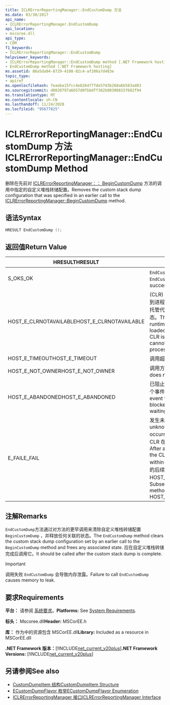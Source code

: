 ```yaml
---
title: ICLRErrorReportingManager::EndCustomDump 方法
ms.date: 03/30/2017
api_name:
- ICLRErrorReportingManager.EndCustomDump
api_location:
- mscoree.dll
api_type:
- COM
f1_keywords:
- ICLRErrorReportingManager::EndCustomDump
helpviewer_keywords:
- ICLRErrorReportingManager::EndCustomDump method [.NET Framework hosting]
- EndCustomDump method [.NET Framework hosting]
ms.assetid: 88a5da04-8729-4108-82c4-af206a7d483e
topic_type:
- apiref
ms.openlocfilehash: feaeba15fcc4e8264f7fde57d3b268a6b583ad83
ms.sourcegitcommit: d8020797a6657d0fbbdff362b80300815f682f94
ms.translationtype: MT
ms.contentlocale: zh-CN
ms.lasthandoff: 11/24/2020
ms.locfileid: "95677825"
---
```

# <a name="iclrerrorreportingmanagerendcustomdump-method"></a><span data-ttu-id="ae887-102">ICLRErrorReportingManager::EndCustomDump 方法</span><span class="sxs-lookup"><span data-stu-id="ae887-102">ICLRErrorReportingManager::EndCustomDump Method</span></span>

<span data-ttu-id="ae887-103">删除在先前对 [ICLRErrorReportingManager：： BeginCustomDump](iclrerrorreportingmanager-begincustomdump-method.md) 方法的调用中指定的自定义堆栈转储配置。</span><span class="sxs-lookup"><span data-stu-id="ae887-103">Removes the custom stack dump configuration that was specified in an earlier call to the [ICLRErrorReportingManager::BeginCustomDump](iclrerrorreportingmanager-begincustomdump-method.md) method.</span></span>  
  
## <a name="syntax"></a><span data-ttu-id="ae887-104">语法</span><span class="sxs-lookup"><span data-stu-id="ae887-104">Syntax</span></span>  
  
```cpp  
HRESULT EndCustomDump ();  
```  
  
## <a name="return-value"></a><span data-ttu-id="ae887-105">返回值</span><span class="sxs-lookup"><span data-stu-id="ae887-105">Return Value</span></span>  
  
|<span data-ttu-id="ae887-106">HRESULT</span><span class="sxs-lookup"><span data-stu-id="ae887-106">HRESULT</span></span>|<span data-ttu-id="ae887-107">说明</span><span class="sxs-lookup"><span data-stu-id="ae887-107">Description</span></span>|  
|-------------|-----------------|  
|<span data-ttu-id="ae887-108">S_OK</span><span class="sxs-lookup"><span data-stu-id="ae887-108">S_OK</span></span>|<span data-ttu-id="ae887-109">`EndCustomDump` 已成功返回。</span><span class="sxs-lookup"><span data-stu-id="ae887-109">`EndCustomDump` returned successfully.</span></span>|  
|<span data-ttu-id="ae887-110">HOST_E_CLRNOTAVAILABLE</span><span class="sxs-lookup"><span data-stu-id="ae887-110">HOST_E_CLRNOTAVAILABLE</span></span>|<span data-ttu-id="ae887-111"> (CLR) 的公共语言运行时未加载到进程中，或 CLR 处于无法运行托管代码或成功处理调用的状态。</span><span class="sxs-lookup"><span data-stu-id="ae887-111">The common language runtime (CLR) has not been loaded into a process, or the CLR is in a state in which it cannot run managed code or process the call successfully.</span></span>|  
|<span data-ttu-id="ae887-112">HOST_E_TIMEOUT</span><span class="sxs-lookup"><span data-stu-id="ae887-112">HOST_E_TIMEOUT</span></span>|<span data-ttu-id="ae887-113">调用超时。</span><span class="sxs-lookup"><span data-stu-id="ae887-113">The call timed out.</span></span>|  
|<span data-ttu-id="ae887-114">HOST_E_NOT_OWNER</span><span class="sxs-lookup"><span data-stu-id="ae887-114">HOST_E_NOT_OWNER</span></span>|<span data-ttu-id="ae887-115">调用方不拥有该锁。</span><span class="sxs-lookup"><span data-stu-id="ae887-115">The caller does not own the lock.</span></span>|  
|<span data-ttu-id="ae887-116">HOST_E_ABANDONED</span><span class="sxs-lookup"><span data-stu-id="ae887-116">HOST_E_ABANDONED</span></span>|<span data-ttu-id="ae887-117">已阻止的线程或纤程正在等待某个事件时，该事件被取消。</span><span class="sxs-lookup"><span data-stu-id="ae887-117">An event was canceled while a blocked thread or fiber was waiting on it.</span></span>|  
|<span data-ttu-id="ae887-118">E_FAIL</span><span class="sxs-lookup"><span data-stu-id="ae887-118">E_FAIL</span></span>|<span data-ttu-id="ae887-119">发生未知的灾难性故障。</span><span class="sxs-lookup"><span data-stu-id="ae887-119">An unknown catastrophic failure occurred.</span></span> <span data-ttu-id="ae887-120">方法返回 E_FAIL 后，CLR 在该进程内将不再可用。</span><span class="sxs-lookup"><span data-stu-id="ae887-120">After a method returns E_FAIL, the CLR is no longer usable within the process.</span></span> <span data-ttu-id="ae887-121">对宿主方法的后续调用会返回 HOST_E_CLRNOTAVAILABLE。</span><span class="sxs-lookup"><span data-stu-id="ae887-121">Subsequent calls to hosting methods return HOST_E_CLRNOTAVAILABLE.</span></span>|  
  
## <a name="remarks"></a><span data-ttu-id="ae887-122">注解</span><span class="sxs-lookup"><span data-stu-id="ae887-122">Remarks</span></span>  

 <span data-ttu-id="ae887-123">`EndCustomDump`方法通过对方法的更早调用来清除自定义堆栈转储配置 `BeginCustomDump` ，并释放任何关联的状态。</span><span class="sxs-lookup"><span data-stu-id="ae887-123">The `EndCustomDump` method clears the custom stack dump configuration set by an earlier call to the `BeginCustomDump` method and frees any associated state.</span></span> <span data-ttu-id="ae887-124">应在自定义堆栈转储完成后调用它。</span><span class="sxs-lookup"><span data-stu-id="ae887-124">It should be called after the custom stack dump is complete.</span></span>  
  
> [!IMPORTANT]
> <span data-ttu-id="ae887-125">调用失败 `EndCustomDump` 会导致内存泄露。</span><span class="sxs-lookup"><span data-stu-id="ae887-125">Failure to call `EndCustomDump` causes memory to leak.</span></span>  
  
## <a name="requirements"></a><span data-ttu-id="ae887-126">要求</span><span class="sxs-lookup"><span data-stu-id="ae887-126">Requirements</span></span>  

 <span data-ttu-id="ae887-127">**平台：** 请参阅 [系统要求](../../get-started/system-requirements.md)。</span><span class="sxs-lookup"><span data-stu-id="ae887-127">**Platforms:** See [System Requirements](../../get-started/system-requirements.md).</span></span>  
  
 <span data-ttu-id="ae887-128">**标头：** Mscoree.dll</span><span class="sxs-lookup"><span data-stu-id="ae887-128">**Header:** MSCorEE.h</span></span>  
  
 <span data-ttu-id="ae887-129">**库：** 作为中的资源包含 MSCorEE.dll</span><span class="sxs-lookup"><span data-stu-id="ae887-129">**Library:** Included as a resource in MSCorEE.dll</span></span>  
  
 <span data-ttu-id="ae887-130">**.NET Framework 版本：**[!INCLUDE[net_current_v20plus](../../../../includes/net-current-v20plus-md.md)]</span><span class="sxs-lookup"><span data-stu-id="ae887-130">**.NET Framework Versions:** [!INCLUDE[net_current_v20plus](../../../../includes/net-current-v20plus-md.md)]</span></span>  
  
## <a name="see-also"></a><span data-ttu-id="ae887-131">另请参阅</span><span class="sxs-lookup"><span data-stu-id="ae887-131">See also</span></span>

- [<span data-ttu-id="ae887-132">CustomDumpItem 结构</span><span class="sxs-lookup"><span data-stu-id="ae887-132">CustomDumpItem Structure</span></span>](customdumpitem-structure.md)
- [<span data-ttu-id="ae887-133">ECustomDumpFlavor 枚举</span><span class="sxs-lookup"><span data-stu-id="ae887-133">ECustomDumpFlavor Enumeration</span></span>](ecustomdumpflavor-enumeration.md)
- [<span data-ttu-id="ae887-134">ICLRErrorReportingManager 接口</span><span class="sxs-lookup"><span data-stu-id="ae887-134">ICLRErrorReportingManager Interface</span></span>](iclrerrorreportingmanager-interface.md)
